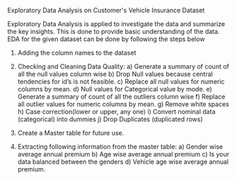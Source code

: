 Exploratory Data Analysis on Customer's Vehicle Insurance Dataset

Exploratory Data Analysis  is applied to investigate the data and summarize the key insights. This is done to provide basic understanding of the data. EDA for the given dataset can be done by following the steps below

1. Adding the column names to the dataset

2. Checking and Cleaning Data Quality:
a) Generate a summary of count of all the null values column wise
b) Drop Null values because central tendencies for id’s is not feasible.
c) Replace all null values for numeric columns by mean.
d) Null values for Categorical value by mode.
e) Generate a summary of count of all the outliers column wise
f) Replace all outlier values for numeric columns by mean.
g) Remove white spaces
h) Case correction(lower or upper, any one)
i) Convert nominal data (categorical) into dummies
j) Drop Duplicates (duplicated rows)

3. Create a Master table for future use.

4. Extracting following information from the master table:
a) Gender wise average annual premium
b) Age wise average annual premium
c) Is your data balanced between the genders
d) Vehicle age wise average annual premium.
